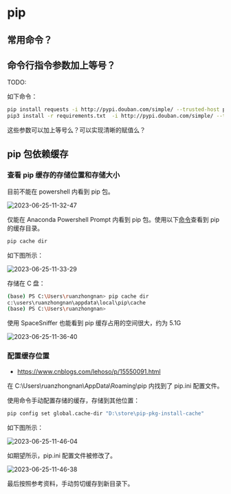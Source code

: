 # pip

## 常用命令？

## 命令行指令参数加上等号？

TODO:

如下命令：

```bash
pip install requests -i http://pypi.douban.com/simple/ --trusted-host pypi.douban.com
pip3 install -r requirements.txt  -i http://pypi.douban.com/simple/ --trusted-host pypi.douban.com
```

这些参数可以加上等号么？可以实现清晰的赋值么？

## pip 包依赖缓存

### 查看 pip 缓存的存储位置和存储大小

目前不能在 powershell 内看到 pip 包。

![2023-06-25-11-32-47](https://cdn.jsdelivr.net/gh/ruan-cat/img-store/img/2023-06-25-11-32-47.png)

仅能在 Anaconda Powershell Prompt 内看到 pip 包。使用以下[命令](https://pip.pypa.io/en/stable/cli/pip_cache/#usage)查看到 pip 的缓存目录。

```bash
pip cache dir
```

如下图所示：

![2023-06-25-11-33-29](https://cdn.jsdelivr.net/gh/ruan-cat/img-store/img/2023-06-25-11-33-29.png)

存储在 C 盘：

```bash
(base) PS C:\Users\ruanzhongnan> pip cache dir
c:\users\ruanzhongnan\appdata\local\pip\cache
(base) PS C:\Users\ruanzhongnan>
```

使用 SpaceSniffer 也能看到 pip 缓存占用的空间很大，约为 5.1G

![2023-06-25-11-36-40](https://cdn.jsdelivr.net/gh/ruan-cat/img-store/img/2023-06-25-11-36-40.png)

### 配置缓存位置

- https://www.cnblogs.com/lehoso/p/15550091.html

在 C:\Users\ruanzhongnan\AppData\Roaming\pip 内找到了 pip.ini 配置文件。

使用命令手动配置存储的缓存，存储到其他位置：

```bash
pip config set global.cache-dir "D:\store\pip-pkg-install-cache"
```

如下图所示：

![2023-06-25-11-46-04](https://cdn.jsdelivr.net/gh/ruan-cat/img-store/img/2023-06-25-11-46-04.png)

如期望所示，pip.ini 配置文件被修改了。

![2023-06-25-11-46-38](https://cdn.jsdelivr.net/gh/ruan-cat/img-store/img/2023-06-25-11-46-38.png)

最后按照参考资料，手动剪切缓存到新目录下。
